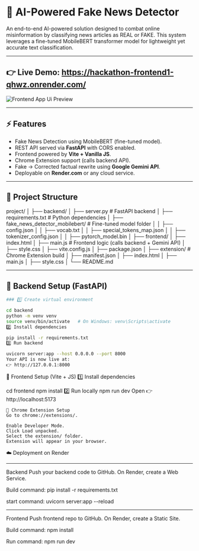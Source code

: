 # 📰 AI-Powered Fake News Detector

An end-to-end AI-powered solution designed to combat online misinformation by classifying news articles as REAL or FAKE.
This system leverages a fine-tuned MobileBERT transformer model for lightweight yet accurate text classification.  

---
👉 **Live Demo**: https://hackathon-frontend1-qhwz.onrender.com/
---

<img src="https://github.com/VishalRaj20/Inspira-Hackathon/blob/0eeb772b1d123ae5f86d8f1d3d01a98a20f7932f/icons/Screenshot%202025-08-23%20140521.png" alt="Frontend App Ui Preview" />

---
## ⚡ Features
- Fake News Detection using MobileBERT (fine-tuned model).
- REST API served via **FastAPI** with CORS enabled.
- Frontend powered by **Vite + Vanilla JS**.
- Chrome Extension support (calls backend API).
- Fake → Corrected factual rewrite using **Google Gemini API**.
- Deployable on **Render.com** or any cloud service.

---

## 📂 Project Structure

project/
│
├── backend/
│ ├── server.py # FastAPI backend
│ ├── requirements.txt # Python dependencies
│ ├── fake_news_detector_mobilebert/ # Fine-tuned model folder
│ │ ├── config.json
│ │ ├── vocab.txt
│ │ ├── special_tokens_map.json
│ │ ├── tokenizer_config.json
│ │ ├── pytorch_model.bin
│
├── frontend/
│ ├── index.html
│ ├── main.js # Frontend logic (calls backend + Gemini API)
│ ├── style.css
│ ├── vite.config.js
│ ├── package.json
│
├── extension/ # Chrome Extension build
│ ├── manifest.json
│ ├── index.html
│ ├── main.js
│ ├── style.css
│
└── README.md

---

## 🔧 Backend Setup (FastAPI)
```bash
### 1️⃣ Create virtual environment

cd backend
python -m venv venv
source venv/bin/activate   # On Windows: venv\Scripts\activate
2️⃣ Install dependencies

pip install -r requirements.txt
3️⃣ Run backend

uvicorn server:app --host 0.0.0.0 --port 8000
Your API is now live at:
👉 http://127.0.0.1:8000

```

🎨 Frontend Setup (Vite + JS)
1️⃣ Install dependencies

cd frontend
npm install
2️⃣ Run locally
npm run dev
Open 👉 http://localhost:5173
```
🧩 Chrome Extension Setup
Go to chrome://extensions/.

Enable Developer Mode.
Click Load unpacked.
Select the extension/ folder.
Extension will appear in your browser.

```
☁️ Deployment on Render

----
Backend
Push your backend code to GitHub.
On Render, create a Web Service.

Build command:
pip install -r requirements.txt

start command:
uvicorn server:app --reload

---
Frontend
Push frontend repo to GitHub.
On Render, create a Static Site.

Build command:
npm install

Run command:
npm run dev
